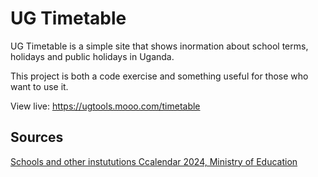 # UG Timetable
UG Timetable is a simple site that shows inormation about school terms, holidays and public holidays in Uganda.

This project is both a code exercise and something useful for those who want to use it.

View live: https://ugtools.mooo.com/timetable

## Sources
[Schools and other instututions Ccalendar 2024, Ministry of Education](https://www.education.go.ug/wp-content/uploads/2023/11/SCHOOL-CALENDAR.pdf)